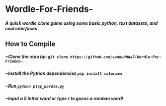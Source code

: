 # Wordle-For-Friends-
##### A quick wordle clone game using some basic python, text datasets, and cool interfaces

## How to Compile
##### ~Clone the repo by: ```git clone https://github.com/sambuddha7/Wordle-For-Friends-```
#####  ~Install the Python dependencies ```pip install colorama```
#####  ~Run ```python play_wordle.py```
#####  ~Input a 5 letter word or type r to guess a random word!
